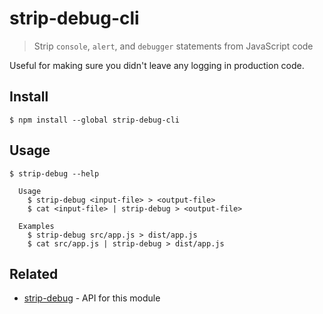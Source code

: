 # strip-debug-cli

> Strip `console`, `alert`, and `debugger` statements from JavaScript code

Useful for making sure you didn't leave any logging in production code.

## Install

```
$ npm install --global strip-debug-cli
```

## Usage

```
$ strip-debug --help

  Usage
    $ strip-debug <input-file> > <output-file>
    $ cat <input-file> | strip-debug > <output-file>

  Examples
    $ strip-debug src/app.js > dist/app.js
    $ cat src/app.js | strip-debug > dist/app.js
```

## Related

- [strip-debug](https://github.com/sindresorhus/strip-debug) - API for this module
